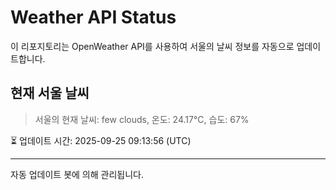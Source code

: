 
# Weather API Status

이 리포지토리는 OpenWeather API를 사용하여 서울의 날씨 정보를 자동으로 업데이트합니다.

## 현재 서울 날씨
> 서울의 현재 날씨: few clouds, 온도: 24.17°C, 습도: 67%

⏳ 업데이트 시간: 2025-09-25 09:13:56 (UTC)

---
자동 업데이트 봇에 의해 관리됩니다.
